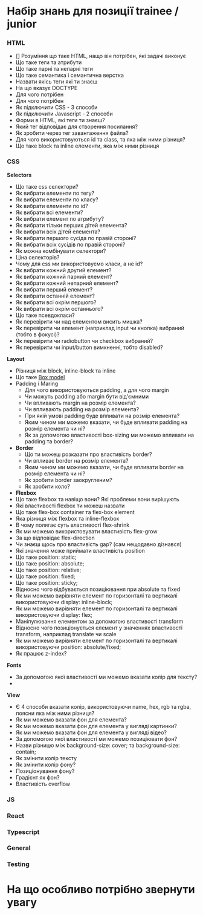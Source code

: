 # Набір знань для позиції trainee / junior

### HTML
- [] Розуміння що таке HTML, нащо він потрібен, які задачі виконує
- Що таке теги та атрибути
- Що таке парні та непарні теги
- Що таке семантика і семантична верстка
- Назвати якісь теги які ти знаєш
- На що вказує DOCTYPE
- Для чого потрібен <head>
- Для чого потрібен <body>
- Як підключити CSS - 3 способи
- Як підключити Javascript - 2 способи
- Форми в HTML, які теги ти знаєш?
- Який тег відповідає для створення посилання?
- Як зробити через тег завантаження файла?
- Для чого використовуються id та class, та яка між ними різниця?
- Що таке block та inline елементи, яка між ними різниця

### CSS
**Selectors**
- Що таке css селектори?
- Як вибрати елементи по тегу?
- Як вибрати елементи по класу?
- Як вибрати елементи по id?
- Як вибрати всі елементи?
- Як вибрати елемент по атрибуту?
- Як вибрати тільки перших дітей елемента?
- Як вибрати всіх дітей елемента?
- Як вибрати першого сусіда по правій стороні?
- Як вибрати всіх сусідів по правій стороні?
- Як можна комбінувати селектори?
- Ціна селекторів?
- Чому для css ми використовуємо класи, а не id?
- Як вибрати кожний другий елемент?
- Як вибрати кожний парний елемент?
- Як вибрати кожний непарний елемент?
- Як вибрати перший елемент?
- Як вибрати останній елемент?
- Як вибрати всі окрім першого?
- Як вибрати всі окрім останнього?
- Що таке псевдокласи?
- Як перевірити чи над елементом висить мишка?
- Як перевірити чи елемент (наприклад input чи кнопка) вибраний (тобто в фокусі)?
- Як перевірити чи radiobutton чи checkbox вибраний?
- Як перевірити чи input/button вимкненні, тобто disabled?

**Layout**
- Різниця між block, inline-block та inline
- Що таке [Box model](https://www.w3schools.com/css/css_boxmodel.asp)
- Padding і Maring
  - Для чого використовуються padding, а для чого margin
  - Чи можуть padding або margin бути від'ємними
  - Чи впливають margin на розмір елемента?
  - Чи впливають padding на розмір елемента?
  - При якій умові padding буде впливати на розмір елемента? 
  - Яким чином ми можемо вказати, чи буде впливати padding на розмір елемента чи ні?
  - Як за допомогою властивості box-sizing ми можемо впливати на padding та border?
- **Border**
  - Що ти можеш розказати про властивість border?
  - Чи впливає border на розмір елемента?
  - Яким чином ми можемо вказати, чи буде впливати border на розмір елемента чи ні?
  - Як зробити border заокругленим?
  - Як зробити коло?
- **Flexbox**
- Що таке flexbox та навіщо вони? Які проблеми вони вирішують
- Які властивості flexbox ти можеш назвати
- Що таке flex-box container та flex-box element
- Яка різниця між flexbox та inline-flexbox
- В чому полягає суть властивості flex-shrink
- Як ми можемо використовувати властивість flex-grow
- За що відповідає flex-direction
- Чи знаєш щось про властивість gap? (сам нещодавно дізнався)
- Які значення може приймати властивість position
- Що таке position: static;
- Що таке position: absolute;
- Що таке position: relative;
- Що таке position: fixed;
- Що таке position: sticky;
- Відносно чого відбувається позиціювання при absolute та fixed
- Як ми можемо вирівняти елемент по горизонталі та вертикалі використовуючи display: inline-block;
- Як ми можемо вирівняти елемент по горизонталі та вертикалі використовуючи display: flex;
- Маніпулювання елементом за допомогою властивості transform
- Відносно чого позиціонується елемент у значеннях властивості transform, наприклад translate чи scale
- Як ми можемо вирівняти елемент по горизонталі та вертикалі використовуючи position: absolute/fixed; 
- Як працює z-index?

**Fonts**
- За допомогою якої властивості ми можемо вказати колір для тексту?
- 

**View**
- Є 4 способи вказати колір, використовуючи name, hex, rgb та rgba, поясни яка між ними різниця?
- Як ми можемо вказати фон для елемента?
- Як ми можемо вказати фон для елемента у вигляді картинки?
- Як ми можемо вказати фон для елемента у вигляді відео?
- За допомогою якої властивості ми можемо позиціювати фон?
- Назви різницю між background-size: cover; та background-size: contain;
- Як змінити колір тексту
- Як змінити колір фону?
- Позиціонування фону?
- Градієнт як фон?
- Властивість overflow

### JS

### React

### Typescript

### General

### Testing

# На що особливо потрібно звернути увагу

